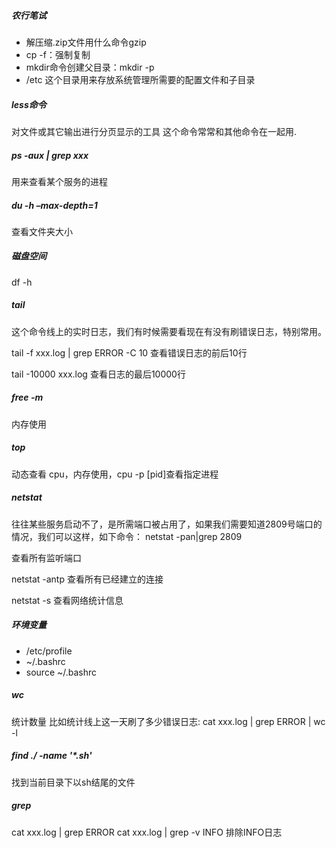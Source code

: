 ##### 农行笔试

* 解压缩.zip文件用什么命令gzip
* cp -f：强制复制
* mkdir命令创建父目录：mkdir -p
* /etc 这个目录用来存放系统管理所需要的配置文件和子目录 

##### less命令

  对文件或其它输出进行分页显示的工具
 这个命令常常和其他命令在一起用. 

##### ps -aux | grep xxx

  用来查看某个服务的进程 

##### du -h –max-depth=1 

  查看文件夹大小 

##### 磁盘空间

  df -h 

##### tail

  这个命令线上的实时日志，我们有时候需要看现在有没有刷错误日志，特别常用。 

  tail -f xxx.log | grep ERROR -C 10
 查看错误日志的前后10行 

  tail -10000 xxx.log
 查看日志的最后10000行 

##### free -m

  内存使用 

##### top

动态查看 cpu，内存使用，cpu -p [pid]查看指定进程

##### netstat

  往往某些服务启动不了，是所需端口被占用了，如果我们需要知道2809号端口的情况，我们可以这样，如下命令：
 netstat -pan|grep 2809 

  查看所有监听端口 

  netstat -antp
 查看所有已经建立的连接 

  netstat -s
 查看网络统计信息 

##### 环境变量

-    /etc/profile    
-    ~/.bashrc    
-    source ~/.bashrc   

##### wc

  统计数量
 比如统计线上这一天刷了多少错误日志:
 cat xxx.log | grep ERROR | wc -l 

##### find ./ -name  '*.sh'

  找到当前目录下以sh结尾的文件 

##### grep

  cat xxx.log | grep ERROR
 cat xxx.log | grep -v INFO 排除INFO日志